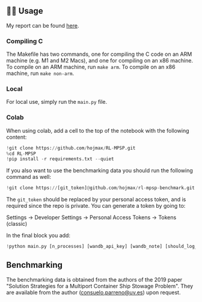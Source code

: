 ## 🏄‍♂️ Usage

My report can be found [here](https://github.com/hojmax/RL-MPSP/blob/main/Speeding%20up%20stowage%20planning%20with%20deep%20reinforcement%20learning.pdf).

### Compiling C
The Makefile has two commands, one for compiling the C code on an ARM machine (e.g. M1 and M2 Macs), and one for compiling on an x86 machine. To compile on an ARM machine, run `make arm`. To compile on an x86 machine, run `make non-arm`.

### Local

For local use, simply run the `main.py` file.

### Colab

When using colab, add a cell to the top of the notebook with the following content:

```python
!git clone https://github.com/hojmax/RL-MPSP.git
%cd RL-MPSP
!pip install -r requirements.txt --quiet
```

If you also want to use the benchmarking data you should run the following command as well:

```python
!git clone https://[git_token]@github.com/hojmax/rl-mpsp-benchmark.git
```

The `git_token` should be replaced by your personal access token, and is required since the repo is private. You can generate a token by going to:

Settings -> Developer Settings -> Personal Access Tokens -> Tokens (classic)

In the final block you add:

```python
!python main.py [n_processes] [wandb_api_key] [wandb_note] [should_log_wandb]
```

## Benchmarking

The benchmarking data is obtained from the authors of the 2019 paper "Solution Strategies for a Multiport Container Ship Stowage Problem". They are available from the author (consuelo.parreno@uv.es) upon request.
